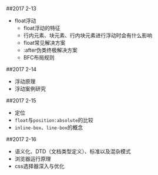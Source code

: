 ##2017 2-13
* float浮动
    * float浮动的特征
    * 行内元素、块元素、行内块元素进行浮动时会有什么影响
    * float常见解决方案
    * :after伪类终极解决方案
    * BFC布局规则
    
##2017 2-14
* 浮动原理
* 浮动案例研究

##2017 2-15
* 定位
* `float`与`position:absolute`的比较
* `inline-box`、`line-box`的概念

##2017 2-16
* 语义化、DTD（文档类型定义）、标准以及混杂模式
* 浏览器运行原理
* css选择器深入与优化